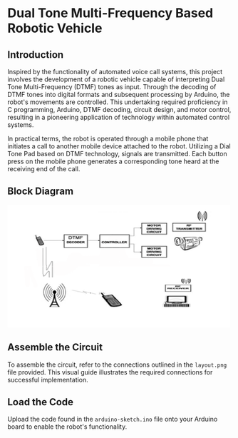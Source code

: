 # Dual Tone Multi-Frequency Based Robotic Vehicle

## Introduction

Inspired by the functionality of automated voice call systems, this project involves the development of a robotic vehicle capable of interpreting Dual Tone Multi-Frequency (DTMF) tones as input. Through the decoding of DTMF tones into digital formats and subsequent processing by Arduino, the robot's movements are controlled. This undertaking required proficiency in C programming, Arduino, DTMF decoding, circuit design, and motor control, resulting in a pioneering application of technology within automated control systems.

In practical terms, the robot is operated through a mobile phone that initiates a call to another mobile device attached to the robot. Utilizing a Dial Tone Pad based on DTMF technology, signals are transmitted. Each button press on the mobile phone generates a corresponding tone heard at the receiving end of the call.

## Block Diagram
<img src="block-dia.png" alt="drawing" width="500"/>

## Assemble the Circuit

To assemble the circuit, refer to the connections outlined in the `layout.png` file provided. This visual guide illustrates the required connections for successful implementation.

## Load the Code

Upload the code found in the `arduino-sketch.ino` file onto your Arduino board to enable the robot's functionality.



